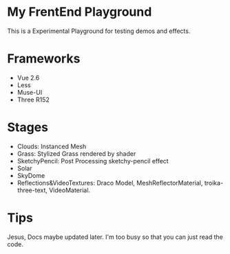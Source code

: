 # My FrentEnd Playground

This is a Experimental Playground for testing demos and effects.

# Frameworks

- Vue 2.6
- Less
- Muse-UI
- Three R152

# Stages

- Clouds: Instanced Mesh
- Grass: Stylized Grass rendered by shader
- SketchyPencil: Post Processing sketchy-pencil effect
- Solar
- SkyDome
- Reflections&VideoTextures: Draco Model, MeshReflectorMaterial, troika-three-text, VideoMaterial.

# Tips

Jesus, Docs maybe updated later. I'm too busy so that you can just read the code.
